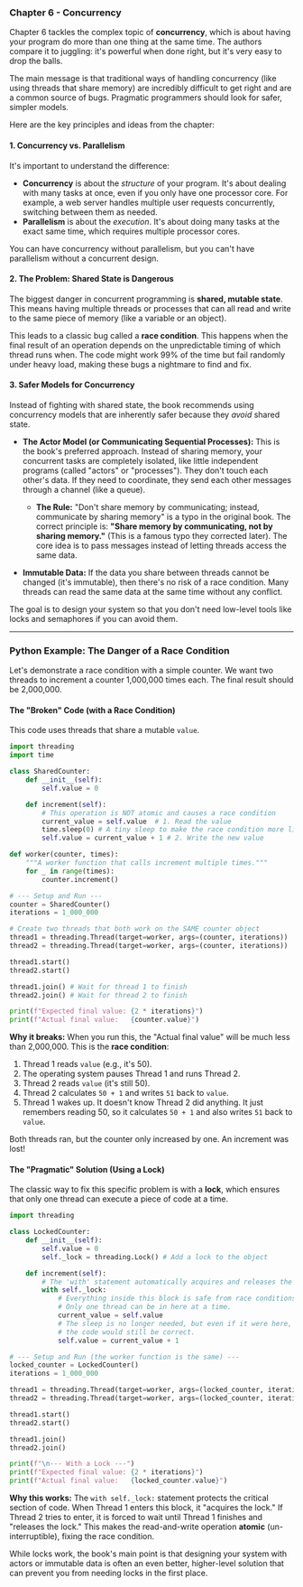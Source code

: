 ### Chapter 6 - Concurrency

Chapter 6 tackles the complex topic of **concurrency**, which is about having your program do more than one thing at the same time. The authors compare it to juggling: it's powerful when done right, but it's very easy to drop the balls.

The main message is that traditional ways of handling concurrency (like using threads that share memory) are incredibly difficult to get right and are a common source of bugs. Pragmatic programmers should look for safer, simpler models.

Here are the key principles and ideas from the chapter:

#### 1. Concurrency vs. Parallelism
It's important to understand the difference:
*   **Concurrency** is about the *structure* of your program. It's about dealing with many tasks at once, even if you only have one processor core. For example, a web server handles multiple user requests concurrently, switching between them as needed.
*   **Parallelism** is about the *execution*. It's about doing many tasks at the exact same time, which requires multiple processor cores.

You can have concurrency without parallelism, but you can't have parallelism without a concurrent design.

#### 2. The Problem: Shared State is Dangerous
The biggest danger in concurrent programming is **shared, mutable state**. This means having multiple threads or processes that can all read and write to the same piece of memory (like a variable or an object).

This leads to a classic bug called a **race condition**. This happens when the final result of an operation depends on the unpredictable timing of which thread runs when. The code might work 99% of the time but fail randomly under heavy load, making these bugs a nightmare to find and fix.

#### 3. Safer Models for Concurrency
Instead of fighting with shared state, the book recommends using concurrency models that are inherently safer because they *avoid* shared state.

*   **The Actor Model (or Communicating Sequential Processes):** This is the book's preferred approach. Instead of sharing memory, your concurrent tasks are completely isolated, like little independent programs (called "actors" or "processes"). They don't touch each other's data. If they need to coordinate, they send each other messages through a channel (like a queue).
    *   **The Rule:** "Don't share memory by communicating; instead, communicate by sharing memory" is a typo in the original book. The correct principle is: **"Share memory by communicating, not by sharing memory."** (This is a famous typo they corrected later). The core idea is to pass messages instead of letting threads access the same data.

*   **Immutable Data:** If the data you share between threads cannot be changed (it's immutable), then there's no risk of a race condition. Many threads can read the same data at the same time without any conflict.

The goal is to design your system so that you don't need low-level tools like locks and semaphores if you can avoid them.

---

### Python Example: The Danger of a Race Condition

Let's demonstrate a race condition with a simple counter. We want two threads to increment a counter 1,000,000 times each. The final result should be 2,000,000.

#### The "Broken" Code (with a Race Condition)

This code uses threads that share a mutable `value`.

```python
import threading
import time

class SharedCounter:
    def __init__(self):
        self.value = 0

    def increment(self):
        # This operation is NOT atomic and causes a race condition
        current_value = self.value  # 1. Read the value
        time.sleep(0) # A tiny sleep to make the race condition more likely
        self.value = current_value + 1 # 2. Write the new value

def worker(counter, times):
    """A worker function that calls increment multiple times."""
    for _ in range(times):
        counter.increment()

# --- Setup and Run ---
counter = SharedCounter()
iterations = 1_000_000

# Create two threads that both work on the SAME counter object
thread1 = threading.Thread(target=worker, args=(counter, iterations))
thread2 = threading.Thread(target=worker, args=(counter, iterations))

thread1.start()
thread2.start()

thread1.join() # Wait for thread 1 to finish
thread2.join() # Wait for thread 2 to finish

print(f"Expected final value: {2 * iterations}")
print(f"Actual final value:   {counter.value}")
```

**Why it breaks:** When you run this, the "Actual final value" will be much less than 2,000,000. This is the **race condition**:
1.  Thread 1 reads `value` (e.g., it's 50).
2.  The operating system pauses Thread 1 and runs Thread 2.
3.  Thread 2 reads `value` (it's still 50).
4.  Thread 2 calculates `50 + 1` and writes `51` back to `value`.
5.  Thread 1 wakes up. It doesn't know Thread 2 did anything. It just remembers reading 50, so it calculates `50 + 1` and also writes `51` back to `value`.

Both threads ran, but the counter only increased by one. An increment was lost!

#### The "Pragmatic" Solution (Using a Lock)

The classic way to fix this specific problem is with a **lock**, which ensures that only one thread can execute a piece of code at a time.

```python
import threading

class LockedCounter:
    def __init__(self):
        self.value = 0
        self._lock = threading.Lock() # Add a lock to the object

    def increment(self):
        # The 'with' statement automatically acquires and releases the lock
        with self._lock:
            # Everything inside this block is safe from race conditions.
            # Only one thread can be in here at a time.
            current_value = self.value
            # The sleep is no longer needed, but even if it were here,
            # the code would still be correct.
            self.value = current_value + 1

# --- Setup and Run (the worker function is the same) ---
locked_counter = LockedCounter()
iterations = 1_000_000

thread1 = threading.Thread(target=worker, args=(locked_counter, iterations))
thread2 = threading.Thread(target=worker, args=(locked_counter, iterations))

thread1.start()
thread2.start()

thread1.join()
thread2.join()

print(f"\n--- With a Lock ---")
print(f"Expected final value: {2 * iterations}")
print(f"Actual final value:   {locked_counter.value}")
```

**Why this works:** The `with self._lock:` statement protects the critical section of code. When Thread 1 enters this block, it "acquires the lock." If Thread 2 tries to enter, it is forced to wait until Thread 1 finishes and "releases the lock." This makes the read-and-write operation **atomic** (un-interruptible), fixing the race condition.

While locks work, the book's main point is that designing your system with actors or immutable data is often an even better, higher-level solution that can prevent you from needing locks in the first place.
